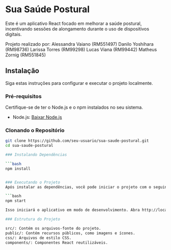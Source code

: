 # Sua Saúde Postural

Este é um aplicativo React focado em melhorar a saúde postural, incentivando sessões de alongamento durante o uso de dispositivos digitais.

Projeto realizado por:
Alessandra Vaiano (RM551497)
Danilo Yoshihara (RM98736)
Larissa Torres (RM99298)
Lucas Viana (RM99442)
Matheus Zornig (RM551845)

## Instalação

Siga estas instruções para configurar e executar o projeto localmente.

### Pré-requisitos

Certifique-se de ter o Node.js e o npm instalados no seu sistema.

- Node.js: [Baixar Node.js](https://nodejs.org/)

### Clonando o Repositório

```bash
git clone https://github.com/seu-usuario/sua-saude-postural.git
cd sua-saude-postural

### Instalando Dependências

```bash
npm install


### Executando o Projeto
Após instalar as dependências, você pode iniciar o projeto com o seguinte comando:

```bash
npm start

Isso iniciará o aplicativo em modo de desenvolvimento. Abra http://localhost:3000 no seu navegador para visualizar o aplicativo.

### Estrutura do Projeto

src/: Contém os arquivos-fonte do projeto.
public/: Contém recursos públicos, como imagens e ícones.
css/: Arquivos de estilo CSS.
components/: Componentes React reutilizáveis.